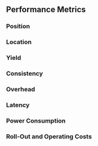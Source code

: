## Performance Metrics

### Position

### Location

### Yield

### Consistency

### Overhead

### Latency

### Power Consumption

### Roll-Out and Operating Costs
